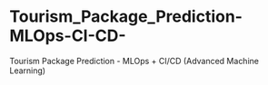 # Tourism_Package_Prediction-MLOps-CI-CD-
Tourism Package Prediction - MLOps + CI/CD (Advanced Machine Learning)
